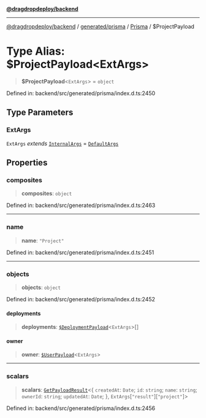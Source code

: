 [**@dragdropdeploy/backend**](../../../../../README.md)

***

[@dragdropdeploy/backend](../../../../../README.md) / [generated/prisma](../../../README.md) / [Prisma](../README.md) / $ProjectPayload

# Type Alias: $ProjectPayload\<ExtArgs\>

> **$ProjectPayload**\<`ExtArgs`\> = `object`

Defined in: backend/src/generated/prisma/index.d.ts:2450

## Type Parameters

### ExtArgs

`ExtArgs` *extends* [`InternalArgs`](../../../runtime/library/type-aliases/InternalArgs.md) = [`DefaultArgs`](../../../runtime/library/type-aliases/DefaultArgs.md)

## Properties

### composites

> **composites**: `object`

Defined in: backend/src/generated/prisma/index.d.ts:2463

***

### name

> **name**: `"Project"`

Defined in: backend/src/generated/prisma/index.d.ts:2451

***

### objects

> **objects**: `object`

Defined in: backend/src/generated/prisma/index.d.ts:2452

#### deployments

> **deployments**: [`$DeploymentPayload`]($DeploymentPayload.md)\<`ExtArgs`\>[]

#### owner

> **owner**: [`$UserPayload`]($UserPayload.md)\<`ExtArgs`\>

***

### scalars

> **scalars**: [`GetPayloadResult`](../../../runtime/library/type-aliases/GetPayloadResult.md)\<\{ `createdAt`: `Date`; `id`: `string`; `name`: `string`; `ownerId`: `string`; `updatedAt`: `Date`; \}, `ExtArgs`\[`"result"`\]\[`"project"`\]\>

Defined in: backend/src/generated/prisma/index.d.ts:2456
